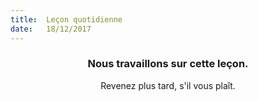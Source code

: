 ```yaml
---
title:  Leçon quotidienne
date:   18/12/2017
---
```


### <center>Nous travaillons sur cette leçon.</center>
<center>Revenez plus tard, s'il vous plaît.</center>
